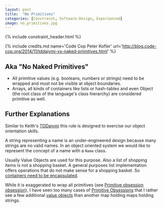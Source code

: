 ```yaml
---
layout: post
title:  "No Primitives"
categories: [Constraint, Software-Design, Experienced]
image: no_primitives.jpg
---
```


{% include constraint_header.html %}

{% include credits.md name='Code Cop Peter Kofler' url='http://blog.code-cop.org/2014/11/tddaiymi-vs-naked-primitives.html' %}

## Aka "No Naked Primitives"

* All primitive values (e.g. booleans, numbers or strings) need to be
  wrapped and must not be visible at object boundaries.
* Arrays, all kinds of containers like lists or hash-tables and even
  Object (the root class of the language's class hierarchy) are
  considered primitive as well.

## Further Explanations

Similar to Keith's [TDDaiymi](https://cumulative-hypotheses.org/2011/08/30/tdd-as-if-you-meant-it/)
this rule is designed to exercise our object orientation skills.

A string representing a name is an under-engineered design because many
strings are no valid names. In an object oriented system we would like
to represent the concept of a name with a `Name` class.

Usually Value Objects are used for this purpose. Also a list of shopping
items is not a shopping basket. A general purposes list implementation offers
operations that do not make sense for a shopping basket. So [containers
need to be encapsulated](http://wiki.c2.com/?PrimitiveObsession).

While it is exaggerated to wrap all primitives (see
[Primitive obsession obsession](http://blog.thecodewhisperer.com/permalink/primitive-obsession-obsession/)), I have seen too many cases of
[Primitive Obsessions](http://wiki.c2.com/?PrimitiveObsession)
that I rather see a few additional
[value objects](https://sourcemaking.com/refactoring/encapsulate-collection)
than another map holding maps holding strings.